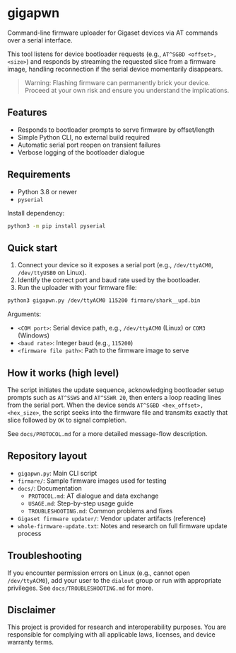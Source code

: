 # gigapwn

Command-line firmware uploader for Gigaset devices via AT commands over a serial interface.

This tool listens for device bootloader requests (e.g., `AT^SGBD <offset>,<size>`) and responds by streaming the requested slice from a firmware image, handling reconnection if the serial device momentarily disappears.

> Warning: Flashing firmware can permanently brick your device. Proceed at your own risk and ensure you understand the implications.

## Features

- Responds to bootloader prompts to serve firmware by offset/length
- Simple Python CLI, no external build required
- Automatic serial port reopen on transient failures
- Verbose logging of the bootloader dialogue

## Requirements

- Python 3.8 or newer
- `pyserial`

Install dependency:

```bash
python3 -m pip install pyserial
```

## Quick start

1. Connect your device so it exposes a serial port (e.g., `/dev/ttyACM0`, `/dev/ttyUSB0` on Linux).
2. Identify the correct port and baud rate used by the bootloader.
3. Run the uploader with your firmware file:

```bash
python3 gigapwn.py /dev/ttyACM0 115200 firmare/shark__upd.bin
```

Arguments:

- `<COM port>`: Serial device path, e.g., `/dev/ttyACM0` (Linux) or `COM3` (Windows)
- `<baud rate>`: Integer baud (e.g., `115200`)
- `<firmware file path>`: Path to the firmware image to serve

## How it works (high level)

The script initiates the update sequence, acknowledging bootloader setup prompts such as `AT^SSWS` and `AT^SSWR 20`, then enters a loop reading lines from the serial port. When the device sends `AT^SGBD <hex_offset>, <hex_size>`, the script seeks into the firmware file and transmits exactly that slice followed by `OK` to signal completion.

See `docs/PROTOCOL.md` for a more detailed message-flow description.

## Repository layout

- `gigapwn.py`: Main CLI script
- `firmare/`: Sample firmware images used for testing
- `docs/`: Documentation
  - `PROTOCOL.md`: AT dialogue and data exchange
  - `USAGE.md`: Step-by-step usage guide
  - `TROUBLESHOOTING.md`: Common problems and fixes
- `Gigaset firmware updater/`: Vendor updater artifacts (reference)
- `whole-firmware-update.txt`: Notes and research on full firmware update process

## Troubleshooting

If you encounter permission errors on Linux (e.g., cannot open `/dev/ttyACM0`), add your user to the `dialout` group or run with appropriate privileges. See `docs/TROUBLESHOOTING.md` for more.

## Disclaimer

This project is provided for research and interoperability purposes. You are responsible for complying with all applicable laws, licenses, and device warranty terms.